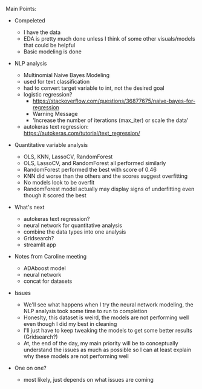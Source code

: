 Main Points:


* Compeleted 
    
    - I have the data 
    - EDA is pretty much done unless I think of some other visuals/models that could be helpful 
    - Basic modeling is done


* NLP analysis

    - Multinomial Naive Bayes Modeling
    - used for text classification 
    - had to convert target variable to int, not the desired goal
    - logistic regression?
        - https://stackoverflow.com/questions/36877675/naive-bayes-for-regression
        - Warning Message 
        - 'Increase the number of iterations (max_iter) or scale the data'
    - autokeras text regression: https://autokeras.com/tutorial/text_regression/


* Quantitative variable analysis 

    - OLS, KNN, LassoCV, RandomForest
    - OLS, LassoCV, and RandomForest all performed similarly
    - RandomForest performed the best with score of 0.46
    - KNN did worse than the others and the scores suggest overfitting 
    - No models look to be overfit 
    - RandomForest model actually may display signs of underfitting even though it scored the best 
    
* What's next 

    - autokeras text regression? 
    - neural network for quantitative analysis 
    - combine the data types into one analysis
    - Gridsearch?
    - streamlit app
    
    
* Notes from Caroline meeting
    
    - ADAboost model 
    - neural network
    - concat for datasets 
    

* Issues 

    - We'll see what happens when I try the neural network modeling, the NLP analysis took some time to run to completion
    - Honeslty, this dataset is weird, the models are not performing well even though I did my best in cleaning 
    - I'll just have to keep tweaking the models to get some better results (Gridsearch?)
    - At, the end of the day, my main priority will be to conceptually understand the issues as much as possible so I can at least explain         why these models are not performing well  
    

* One on one?

    - most likely, just depends on what issues are coming